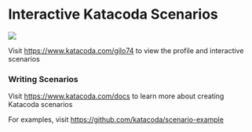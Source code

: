 # Interactive Katacoda Scenarios

[![](http://shields.katacoda.com/katacoda/gilo74/count.svg)](https://www.katacoda.com/gilo74 "Get your profile on Katacoda.com")

Visit https://www.katacoda.com/gilo74 to view the profile and interactive scenarios

### Writing Scenarios
Visit https://www.katacoda.com/docs to learn more about creating Katacoda scenarios

For examples, visit https://github.com/katacoda/scenario-example
